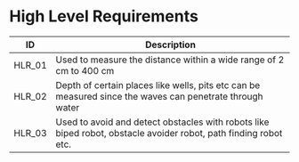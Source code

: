 # High Level Requirements


| ID             | Description                                                           |
| ----------------- | ------------------------------------------------------------------ |
| HLR_01 | Used to measure the distance within a wide range of 2 cm to 400 cm |
| HLR_02 | Depth of certain places like wells, pits etc can be measured since the waves can penetrate through water |
| HLR_03 | Used to avoid and detect obstacles with robots like biped robot, obstacle avoider robot, path finding robot etc. |


